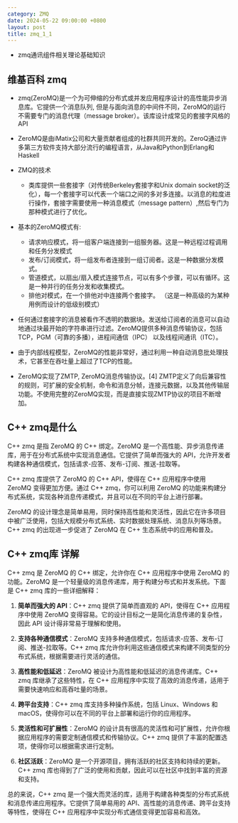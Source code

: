 ```yaml
---
category: ZMQ
date: 2024-05-22 09:00:00 +0800
layout: post
title: zmq_1_1
---
```


+ zmq通讯组件相关理论基础知识

## 维基百科 zmq

+ zmq(ZeroMQ)是一个为可伸缩的分布式或并发应用程序设计的高性能异步消息库。它提供一个消息队列, 但是与面向消息的中间件不同，ZeroMQ的运行不需要专门的消息代理（message broker）。该库设计成常见的套接字风格的API
+ ZeroMQ是由iMatix公司和大量贡献者组成的社群共同开发的。ZeroQ通过许多第三方软件支持大部分流行的编程语言，从Java和Python到Erlang和Haskell

+ ZMQ的技术
  + 类库提供一些套接字（对传统Berkeley套接字和Unix domain socket的泛化），每一个套接字可以代表一个端口之间的多对多连接。以消息的粒度进行操作，套接字需要使用一种消息模式（message pattern）,然后专门为那种模式进行了优化。
+ 基本的ZeroMQ模式有:
  + 请求响应模式，将一组客户端连接到一组服务器。这是一种远程过程调用和任务分发模式
  + 发布/订阅模式，将一组发布者连接到一组订阅者。这是一种数据分发模式。
  + 管道模式，以扇出/扇入模式连接节点，可以有多个步骤，可以有循环。这是一种并行的任务分发和收集模式。
  + 排他对模式，在一个排他对中连接两个套接字。 （这是一种高级的为某种用例而设计的低级别模式）
+ 任何通过套接字的消息被看作不透明的数据块。发送给订阅者的消息可以自动地通过块最开始的字符串进行过滤。ZeroMQ提供多种消息传输协议，包括TCP，PGM（可靠的多播），进程间通信（IPC） 以及线程间通讯（ITC）。
+ 由于内部线程模型，ZeroMQ的性能非常好，通过利用一种自动消息批处理技术，它甚至在吞吐量上超过了TCP的性能。
+ ZeroMQ实现了ZMTP, ZeroMQ消息传输协议。[4] ZMTP定义了向后兼容性的规则，可扩展的安全机制，命令和消息分帧，连接元数据，以及其他传输层功能。不使用完整的ZeroMQ实现，而是直接实现ZMTP协议的项目不断增加。

## C++ zmq是什么

C++ zmq 是指 ZeroMQ 的 C++ 绑定。ZeroMQ 是一个高性能、异步消息传递库，用于在分布式系统中实现消息通信。它提供了简单而强大的 API，允许开发者构建各种通信模式，包括请求-应答、发布-订阅、推送-拉取等。

C++ zmq 库提供了 ZeroMQ 的 C++ API，使得在 C++ 应用程序中使用 ZeroMQ 变得更加方便。通过 C++ zmq，你可以利用 ZeroMQ 的功能来构建分布式系统，实现各种消息传递模式，并且可以在不同的平台上进行部署。

ZeroMQ 的设计理念是简单易用，同时保持高性能和灵活性，因此它在许多项目中被广泛使用，包括大规模分布式系统、实时数据处理系统、消息队列等场景。C++ zmq 的出现进一步促进了 ZeroMQ 在 C++ 生态系统中的应用和普及。

## C++ zmq库 详解

C++ zmq 是 ZeroMQ 的 C++ 绑定，允许你在 C++ 应用程序中使用 ZeroMQ 的功能。ZeroMQ 是一个轻量级的消息传递库，用于构建分布式和并发系统。下面是 C++ zmq 库的一些详细解释：

1. **简单而强大的 API**：C++ zmq 提供了简单而直观的 API，使得在 C++ 应用程序中使用 ZeroMQ 变得容易。它的设计目标之一是简化消息传递的复杂性，因此 API 设计得非常易于理解和使用。

2. **支持各种通信模式**：ZeroMQ 支持多种通信模式，包括请求-应答、发布-订阅、推送-拉取等。C++ zmq 库允许你利用这些通信模式来构建不同类型的分布式系统，根据需要进行灵活的通信。

3. **高性能和低延迟**：ZeroMQ 被设计为高性能和低延迟的消息传递库。C++ zmq 库继承了这些特性，在 C++ 应用程序中实现了高效的消息传递，适用于需要快速响应和高吞吐量的场景。

4. **跨平台支持**：C++ zmq 库支持多种操作系统，包括 Linux、Windows 和 macOS，使得你可以在不同的平台上部署和运行你的应用程序。

5. **灵活性和可扩展性**：ZeroMQ 的设计具有很高的灵活性和可扩展性，允许你根据应用程序的需要定制通信模式和传输协议。C++ zmq 提供了丰富的配置选项，使得你可以根据需求进行定制。

6. **社区活跃**：ZeroMQ 是一个开源项目，拥有活跃的社区支持和持续的更新。C++ zmq 库也得到了广泛的使用和贡献，因此可以在社区中找到丰富的资源和支持。

总的来说，C++ zmq 是一个强大而灵活的库，适用于构建各种类型的分布式系统和消息传递应用程序。它提供了简单易用的 API、高性能的消息传递、跨平台支持等特性，使得在 C++ 应用程序中实现分布式通信变得更加容易和高效。